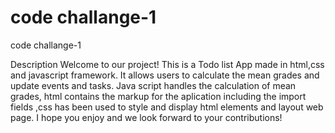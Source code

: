 # code challange-1
 code challange-1

Description
Welcome to our project! This is a Todo list App made in html,css and javascript framework. It allows users to calculate the mean grades and update events and tasks. Java script handles the calculation of mean grades, html contains the markup for the aplication including the import fields ,css has been used to style and display html elements and layout web page.
I hope you enjoy and we look forward to your contributions!
